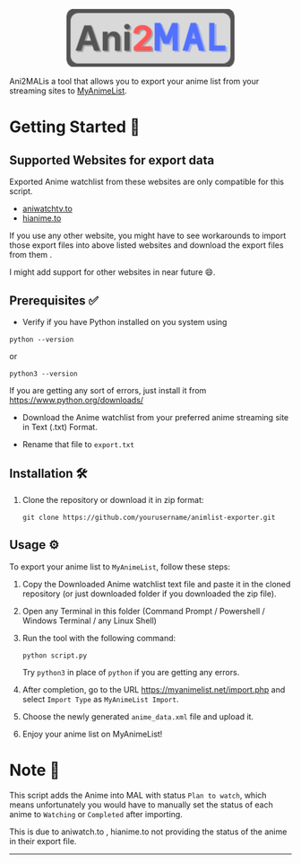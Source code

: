 <p align="center">
  <img src="https://github.com/wrawler/Ani2MAL/blob/main/logo/Ani2mal.png" alt="Description" width="300">
</p>

Ani2MALis a tool that allows you to export your anime list from your streaming sites to [MyAnimeList](https://myanimelist.net).

# Getting Started 🚀

## Supported Websites for export data
Exported Anime watchlist from these websites are only compatible for this script.

- [aniwatchtv.to](https://aniwatchtv.to)
- [hianime.to](https://hianime.to)

If you use any other website, you might have to see workarounds to import those export files into above listed websites and download the export files from them .

I might add support for other websites in near future 😄.

## Prerequisites ✅

- Verify if you have Python installed on you system using
```
python --version
```
or
```
python3 --version
```

If you are getting any sort of errors, just install it from https://www.python.org/downloads/

- Download the Anime watchlist from your preferred anime streaming site in Text (.txt) Format. 

- Rename that file to `export.txt`

## Installation 🛠️

1. Clone the repository or download it in zip format:

    ```
    git clone https://github.com/yourusername/animlist-exporter.git
    ```

## Usage ⚙️

To export your anime list to `MyAnimeList`, follow these steps:

1. Copy the Downloaded Anime watchlist text file and paste it in the cloned repository (or just downloaded folder if you downloaded the zip file).

2. Open any Terminal in this folder (Command Prompt / Powershell / Windows Terminal / any Linux Shell)

3. Run the tool with the following command:

    ```
    python script.py
    ```
    Try `python3` in place of `python` if  you are getting any errors.


4. After completion, go to the URL https://myanimelist.net/import.php and select `Import Type` as  `MyAnimeList Import`.

5. Choose the newly generated `anime_data.xml` file and upload it.

6. Enjoy your anime list on MyAnimeList!

# Note 🚨

This script adds the Anime into MAL with status `Plan to watch`, which means unfortunately you would have to manually set the status of each anime to `Watching` or `Completed` after importing.

This is due to aniwatch.to , hianime.to not providing the status of the anime in their export file. 

---